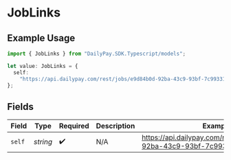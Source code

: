 # JobLinks

## Example Usage

```typescript
import { JobLinks } from "DailyPay.SDK.Typescript/models";

let value: JobLinks = {
  self:
    "https://api.dailypay.com/rest/jobs/e9d84b0d-92ba-43c9-93bf-7c993313fa6f",
};
```

## Fields

| Field                                                                   | Type                                                                    | Required                                                                | Description                                                             | Example                                                                 |
| ----------------------------------------------------------------------- | ----------------------------------------------------------------------- | ----------------------------------------------------------------------- | ----------------------------------------------------------------------- | ----------------------------------------------------------------------- |
| `self`                                                                  | *string*                                                                | :heavy_check_mark:                                                      | N/A                                                                     | https://api.dailypay.com/rest/jobs/e9d84b0d-92ba-43c9-93bf-7c993313fa6f |